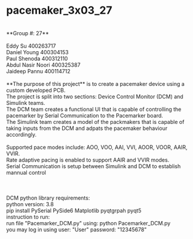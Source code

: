 # pacemaker_3x03_27
<br>
**Group #: 27** <br>
<br>
Eddy Su             400263717 <br>
Daniel Young        400304153 <br>
Paul Shenoda        400312110 <br>
Abdul Nasir Noori   400325387 <br>
Jaideep Pannu       400114712 <br>
<br>        
**The purpose of this project** is to create a pacemaker device using a custom developed PCB. <br>
The project is split into two sections: Device Control Monitor (DCM) and Simulink teams. <br>
The DCM team creates a functional UI that is capable of controlling the pacemarker by Serial Communication to the Pacemarker board.<br>
The Simulink team creates a model of the packmakers that is capable of taking inputs from the DCM and adpats the pacemaker behaviour accordingly. <br>
<br>
Supported pace modes include: AOO, VOO, AAI, VVI, AOOR, VOOR, AAIR, VVIR. <br>
Rate adaptive pacing is enabled to support AAIR and VVIR modes. <br>
Serial Communication is setup between Simulink and DCM to establish mannual control<br>
<br>
<br>
<br>
DCM python library requirements: <br>
python version: 3.8 <br>
pip install PySerial PySide6 Matplotlib pyqtgrpah pyqt5
<br>
instruction to run: <br>
run file "Pacemarker_DCM.py" using: python Pacemarker_DCM.py<br>
you may log in using user: "User" password: "12345678" <br>
